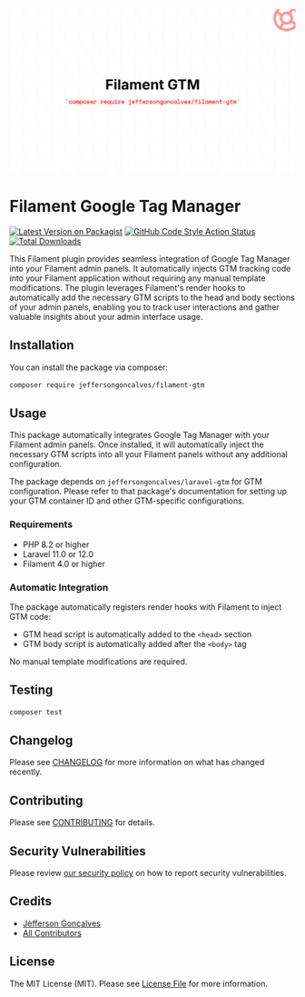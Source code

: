 <div class="filament-hidden">

![Filament Google Tag Manager](https://raw.githubusercontent.com/jeffersongoncalves/filament-gtm/master/art/jeffersongoncalves-filament-gtm.png)

</div>

# Filament Google Tag Manager

[![Latest Version on Packagist](https://img.shields.io/packagist/v/jeffersongoncalves/filament-gtm.svg?style=flat-square)](https://packagist.org/packages/jeffersongoncalves/filament-gtm)
[![GitHub Code Style Action Status](https://img.shields.io/github/actions/workflow/status/jeffersongoncalves/filament-gtm/fix-php-code-style-issues.yml?branch=master&label=code%20style&style=flat-square)](https://github.com/jeffersongoncalves/filament-gtm/actions?query=workflow%3A"Fix+PHP+code+styling"+branch%3Amaster)
[![Total Downloads](https://img.shields.io/packagist/dt/jeffersongoncalves/filament-gtm.svg?style=flat-square)](https://packagist.org/packages/jeffersongoncalves/filament-gtm)

This Filament plugin provides seamless integration of Google Tag Manager into your Filament admin panels. It automatically injects GTM tracking code into your Filament application without requiring any manual template modifications. The plugin leverages Filament's render hooks to automatically add the necessary GTM scripts to the head and body sections of your admin panels, enabling you to track user interactions and gather valuable insights about your admin interface usage.

## Installation

You can install the package via composer:

```bash
composer require jeffersongoncalves/filament-gtm
```

## Usage

This package automatically integrates Google Tag Manager with your Filament admin panels. Once installed, it will automatically inject the necessary GTM scripts into all your Filament panels without any additional configuration.

The package depends on `jeffersongoncalves/laravel-gtm` for GTM configuration. Please refer to that package's documentation for setting up your GTM container ID and other GTM-specific configurations.

### Requirements

- PHP 8.2 or higher
- Laravel 11.0 or 12.0
- Filament 4.0 or higher

### Automatic Integration

The package automatically registers render hooks with Filament to inject GTM code:
- GTM head script is automatically added to the `<head>` section
- GTM body script is automatically added after the `<body>` tag

No manual template modifications are required.

## Testing

```bash
composer test
```

## Changelog

Please see [CHANGELOG](CHANGELOG.md) for more information on what has changed recently.

## Contributing

Please see [CONTRIBUTING](.github/CONTRIBUTING.md) for details.

## Security Vulnerabilities

Please review [our security policy](../../security/policy) on how to report security vulnerabilities.

## Credits

- [Jèfferson Gonçalves](https://github.com/jeffersongoncalves)
- [All Contributors](../../contributors)

## License

The MIT License (MIT). Please see [License File](LICENSE.md) for more information.
